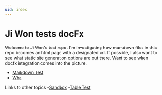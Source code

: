 ```yaml
---
uid: index
---
```


Ji Won tests docFx
=======

Welcome to Ji Won's test repo. I'm investigating how markdown files in this repo becomes an html page with a designated url.
If possible, I also want to see what static site generation options are out there. Want to see when docfx integration comes into the picture.

   - [Markdown Test](#sandbox)
   - [Who](#name)

Links to other topics
-[Sandbox](/Documentation/MarkdownTest/sandbox)
-[Table Test](/Documentation/MarkdownTest/sandbox)
